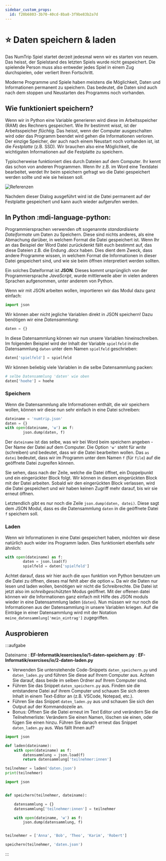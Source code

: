 ```yaml
---
sidebar_custom_props:
  id: f20b6803-3b70-40cd-8ba8-3f9be83b2a7d
---
```

# ⭐ Daten speichern & laden

Das NumTrip Spiel startet derzeit jedesmal wenn wir es starten von neuem. Das heisst, der Spielstand des letzten Spiels wurde nicht gespeichert. Die spielende Person muss also entweder jedes Spiel in einem Zug durchspielen, oder verliert Ihren Fortschritt. 

Moderne Programme und Spiele haben meistens die Möglichkeit, Daten und Informationen permanent zu speichern. Das bedeutet, die Daten sind auch nach dem stoppen und Neustarten des Programms noch vorhanden. 

## Wie funktioniert speichern?

Wenn wir in Python eine Variable generieren wird diese im Arbeitsspeicher (RAM) des Rechners gespeichert. Wie Ihr bestimmt wisst, ist der Arbeitsspeicher _flüchtig_. Das heisst, wenn der Computer ausgeschalten wird oder das Programm beendet wird gehen die Informationen verloren. Der einzige Speicher, der auch nach einem Neustart noch vorhanden ist, ist die _Festplatte_ (z.B. SSD). Wir brauchen also eine Möglichkeit, die wichtigsten Informationen auf die Festplatte zu speichern. 

Typischerweise funktioniert dies durch Dateien auf dem Computer. Ihr kennt das schon von anderen Programmen. Wenn Ihr z.B. im Word eine Textdatei bearbeitet, werdet Ihr beim speichern gefragt wo die Datei gespeichert werden sollte und wie sie heissen soll. 

![Referenzen](https://support.content.office.net/de-de/media/c587dc7a-7860-48d5-af26-6e275de6f57a.png)

Nachdem dieser Dialog ausgeführt wird ist die Datei permanent auf der Festplatte gespeichert und kann auch wieder aufgerufen werden.

## In Python :mdi-language-python:

Programmiersprachen verwenden oft sogenannte _standardisierte Dateiformate_ um Daten zu Speichern. Diese sind nichts anderes, als eine Abmachung darüber, in welchem Format die Datei gespeichert ist. Wenn Ihr an das Beispiel der Word Datei zurückdenkt fällt euch bestimmt auf, das diese Dateien z.B. die Endung _.docx_ haben. Dies dient dem Zweck, dass andere Programme wissen, in welchem Format die Informationen in dieser Datei gespeichert sind, und wie sie beim öffnen interpretiert werden sollten.

Ein solches Dateiformat ist **JSON**. Dieses kommt ursprünglich von der Programmiersprache _JavaScript_, wurde mittlerweile aber in vielen anderen Sprachen aufgenommen, unter anderem von Python. 

Wenn wir mit JSON arbeiten wollen, importieren wir das Modul dazu ganz einfach:
```py
import json
```

Wir können aber nicht jegliche Variablen direkt in JSON speichern! Dazu benötigen wir eine _Datensammlung_:
```py
daten = {}
```

In diese Datensammlung können wir nun unsere Variablen hineinschreiben. Im folgenden Beispiel wird der Inhalt der Variable `spielfeld` in die Datensammlung `daten` unter dem Namen `spielfeld` geschrieben:
```py
daten['spielfeld'] = spielfeld
```

Wir können beliebig viele Variablen in die selbe Datensammlung packen:
```py
# selbe Datensammlung 'daten' wie oben
daten['hoehe'] = hoehe
```

### Speichern

Wenn die Datensammlung alle Informationen enthält, die wir speichern wollen, können wir diese nun sehr einfach in eine Datei schreiben:
```py
dateiname = 'numtrip.json'
daten = {}
with open(dateiname, 'w') as f:
        json.dump(daten, f)
```

Der `dateiname` ist das selbe, was wir bei Word beim speichern angeben - Der Name der Datei auf dem Computer. Die Option `'w'` steht für _write_ (schreiben) und bedeutet, dass wir die Datei bearbeiten wollen. Das `as datei` bedeutet, dass wir im Programm unter dem Namen `f` (für `file`) auf die geöffnete Datei zugreifen können. 

Sie sehen, dass nach der Zeile, welche die Datei öffnet, ein Doppelpunkt und ein eingerückter Block folgt. Wir können in diesem eingerückten Block mit der Datei arbeiten. Sobald wir den eingerückten Block verlassen, wird die Datei gespeichert und wir haben keinen Zugriff mehr darauf, bis wir sie erneut öffnen.

Letztendlich gibt es nur noch die Zeile `json.dump(daten, datei)`. Diese sagt dem JSON Modul, dass es die Datensammlung `daten` in die geöffnete Datei `f` speichern soll.

### Laden

Wenn wir Informationen in eine Datei gespeichert haben, möchten wir diese natürlich auch wider ins Programm laden. Dies funktioniert ebenfalls sehr ähnlich:
```py
with open(dateiname) as f:
        daten = json.load(f)
        spielfeld = daten['spielfeld']
```
Achtet darauf, dass wir hier auch die `open` funktion von Python benutzen um die Datei zu öffnen, dieses mal fehlt aber die option `w`. Da wir die Daten nur lesen und laden wollen, benötigen wir nicht die Schreibrechte. Die Datei ist jetzt also im _schreibgeschützten_ Modus geöffnet. Mit der offenen datei können wir die Informationen ganz einfach mit Hilfe des JSON moduls wieder in eine Datensammlung laden (`daten`). 
Nun müssen wir nur noch die Informationen aus der Datensammlung in unsere Variablen kriegen. Auf die Einträge in einer Datensammlung wird mit der Notation `meine_datensammlung['mein_eintrag']` zugegriffen.

## Ausprobieren

:::aufgabe
<Answer type="state" webKey="6436d3e7-6f0a-4600-af53-4e0a8c8cf8c7" />

Dateiname
: __EF-Informatik/exercises/io/1-daten-speichern.py__
: __EF-Informatik/exercises/io/2-daten-laden.py__

- Verwenden Sie untenstehende Code-Snippets `daten_speichern.py` und `daten_laden.py` und führen Sie diese auf Ihrem Computer aus. Achten Sie darauf, dass beide im selben Ordner auf Ihrem Computer sind.
- Führen Sie das Snippet `daten_speichern.py` aus. Finden sie die entstandene Datei auf ihrem Computer und schauen Sie sich deren Inhalt in einem Text-Editor an (z.B. VSCode, Notepad, etc.).
- Führen Sie das Snippet `daten_laden.py` aus und schauen Sie sich den Output auf der Kommandozeile an.
- Bonus: Öffnen Sie die Datei erneut im Text Editor und verändern Sie die Teilnehmerliste: Verändern Sie einen Namen, löschen sie einen, oder fügen Sie einen hinzu. Führen Sie danach erneut das Snippet `daten_laden.py` aus. Was fällt Ihnen auf?


```py
import json

def laden(dateiname):
    with open(dateiname) as f:
        datensammlung = json.load(f)
        return datensammlung['teilnehmer:innen']

teilnehmer = laden('daten.json')
print(teilnehmer)
```


```py
import json


def speichern(teilnehmer, dateiname):

    datensammlung = {}
    datensammlung['teilnehmer:innen'] = teilnehmer

    with open(dateiname, 'w') as f:
        json.dump(datensammlung, f)


teilnehmer = ['Anna', 'Bob', 'Theo', 'Karim', 'Robert']

speichern(teilnehmer, 'daten.json')

```
:::